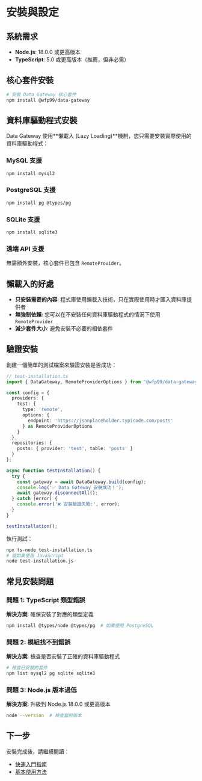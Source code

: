 # 安裝與設定

## 系統需求

- **Node.js**: 18.0.0 或更高版本
- **TypeScript**: 5.0 或更高版本（推薦，但非必需）

## 核心套件安裝

```bash
# 安裝 Data Gateway 核心套件
npm install @wfp99/data-gateway
```

## 資料庫驅動程式安裝

Data Gateway 使用**懶載入 (Lazy Loading)**機制，您只需要安裝實際使用的資料庫驅動程式：

### MySQL 支援
```bash
npm install mysql2
```

### PostgreSQL 支援
```bash
npm install pg @types/pg
```

### SQLite 支援
```bash
npm install sqlite3
```

### 遠端 API 支援
無需額外安裝，核心套件已包含 `RemoteProvider`。

## 懶載入的好處

- **只安裝需要的內容**: 程式庫使用懶載入技術，只在實際使用時才匯入資料庫提供者
- **無強制依賴**: 您可以在不安裝任何資料庫驅動程式的情況下使用 `RemoteProvider`
- **減少套件大小**: 避免安裝不必要的相依套件

## 驗證安裝

創建一個簡單的測試檔案來驗證安裝是否成功：

```typescript
// test-installation.ts
import { DataGateway, RemoteProviderOptions } from '@wfp99/data-gateway';

const config = {
  providers: {
    test: {
      type: 'remote',
      options: {
        endpoint: 'https://jsonplaceholder.typicode.com/posts'
      } as RemoteProviderOptions
    }
  },
  repositories: {
    posts: { provider: 'test', table: 'posts' }
  }
};

async function testInstallation() {
  try {
    const gateway = await DataGateway.build(config);
    console.log('✅ Data Gateway 安裝成功！');
    await gateway.disconnectAll();
  } catch (error) {
    console.error('❌ 安裝驗證失敗:', error);
  }
}

testInstallation();
```

執行測試：
```bash
npx ts-node test-installation.ts
# 或如果使用 JavaScript
node test-installation.js
```

## 常見安裝問題

### 問題 1: TypeScript 類型錯誤
**解決方案**: 確保安裝了對應的類型定義
```bash
npm install @types/node @types/pg  # 如果使用 PostgreSQL
```

### 問題 2: 模組找不到錯誤
**解決方案**: 檢查是否安裝了正確的資料庫驅動程式
```bash
# 檢查已安裝的套件
npm list mysql2 pg sqlite sqlite3
```

### 問題 3: Node.js 版本過低
**解決方案**: 升級到 Node.js 18.0.0 或更高版本
```bash
node --version  # 檢查當前版本
```

## 下一步

安裝完成後，請繼續閱讀：
- [快速入門指南](./quick-start.zh-TW.md)
- [基本使用方法](./basic-usage.zh-TW.md)